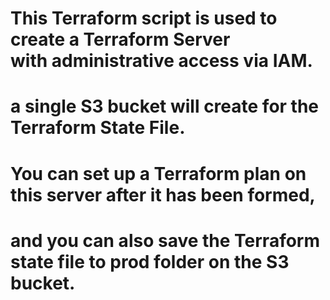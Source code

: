 # This Terraform script is used to create a Terraform Server with administrative access via IAM.
# a single S3 bucket will create for the Terraform State File.
# 
# You can set up a Terraform plan on this server after it has been formed, 
# and you can also save the Terraform state file to prod folder on the S3 bucket.

